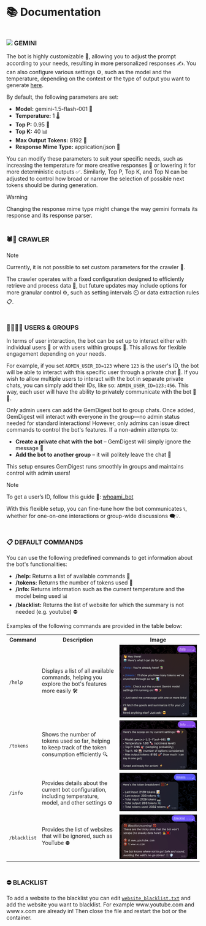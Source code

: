 <h1 id="documentation"><br/><br/>📚  Documentation</h1>
<h3 id="gemini"><br/><img src="https://uxwing.com/wp-content/themes/uxwing/download/brands-and-social-media/google-gemini-icon.png" width="20">  GEMINI</h3>
<p>
    The bot is highly customizable 🤖, allowing you to adjust the prompt according to your needs, resulting in more personalized responses ✍️. You can also configure various settings ⚙️, such as the model and the temperature, depending on the context or the type of output you want to generate <a href="../src/gemini/api_client.py#83">here</a>.
</p>
<p>
    By default, the following parameters are set:
</p>
<ul>
    <li><strong>Model:</strong> gemini-1.5-flash-001 🧠</li>
    <li><strong>Temperature:</strong> 1 🌡️</li>
    <li><strong>Top P:</strong> 0.95 🎯</li>
    <li><strong>Top K:</strong> 40 📊</li>
    <li><strong>Max Output Tokens:</strong> 8192 📄</li>
    <li><strong>Response Mime Type:</strong> application/json 📙</li>
</ul>
<p>
    You can modify these parameters to suit your specific needs, such as increasing the temperature for more creative responses 🎨 or lowering it for more deterministic outputs ✅. Similarly, Top P, Top K, and Top N can be adjusted to control how broad or narrow the selection of possible next tokens should be during generation.
</p>

> [!WARNING]
> Changing the response mime type might change the way gemini formats its response and its response parser. 

<h3 id="crawler"><br/>🕷️🤖  CRAWLER</h3>

> [!NOTE]  
> Currently, it is not possible to set custom parameters for the crawler 🚧.

<p>
    The crawler operates with a fixed configuration designed to efficiently retrieve and process data 📂, but future updates may include options for more granular control ⚙️, such as setting intervals ⏲️ or data extraction rules 📋.
</p>

<h3 id="usergroups"><br/>🧑‍🧑‍🧒‍🧒  USERS & GROUPS</h3>
<p>
    In terms of user interaction, the bot can be set up to interact either with individual users 👤 or with users within groups 👥. This allows for flexible engagement depending on your needs.
</p>
<p>
    For example, if you set <code>ADMIN_USER_ID=123</code> where <code>123</code> is the user's ID, the bot will be able to interact with this specific user through a private chat 💬. If you wish to allow multiple users to interact with the bot in separate private chats, you can simply add their IDs, like so: <code>ADMIN_USER_ID=123;456</code>. This way, each user will have the ability to privately communicate with the bot 👥💬.
</p>
<p>
    Only admin users can add the GemDigest bot to group chats. Once added, GemDigest will interact with everyone in the group—no admin status needed for standard interactions! However, only admins can issue direct commands to control the bot's features.
    If a non-admin attempts to:
    <ul>
    <li><b>Create a private chat with the bot</b> – GemDigest will simply ignore the message 🤷</li>
    <li><b>Add the bot to another group</b> – it will politely leave the chat 👋</li>
    </ul>
    This setup ensures GemDigest runs smoothly in groups and maintains control with admin users!
</p>

> [!NOTE]  
> To get a user’s ID, follow this guide 📝: [whoami_bot](https://github.com/Armaggheddon/whoami_bot)

<p>
    With this flexible setup, you can fine-tune how the bot communicates 📞, whether for one-on-one interactions or group-wide discussions 🗨️💡.
</p>

<h3 id="defaultcommands"><br/>📋 DEFAULT COMMANDS</h3>
<p>
    You can use the following predefined commands to get information about the bot's functionalities:
</p>
<ul>
    <li><strong>/help:</strong> Returns a list of available commands 📜</li>
    <li><strong>/tokens:</strong> Returns the number of tokens used 🔢</li>
    <li><strong>/info:</strong> Returns information such as the current temperature and the model being used 📊</li>
    <li><strong>/blacklist:</strong> Returns the list of website for which the summary is not needed (e.g. youtube) ⛔</li>
</ul>
<p>
    Examples of the following commands are provided in the table below:
</p>
<table>
<tr>
    <th>Command</th>
    <th>Description</th>
    <th>Image</th>
</tr>
<tr>
    <td><code>/help</code></td>
    <td>Displays a list of all available commands, helping you explore the bot's features more easily 🛠️</td>
    <td><img src="images/help.png"></td>
</tr>
<tr>
    <td><code>/tokens</code></td>
    <td>Shows the number of tokens used so far, helping to keep track of the token consumption efficiently 🔍</td>
    <td><img src="images/info.png"></td>
</tr>
<tr>
    <td><code>/info</code></td>
    <td>Provides details about the current bot configuration, including temperature, model, and other settings ⚙️</td>
    <td><img src="images/tokens.png"></td>
</tr>
<tr>
    <td><code>/blacklist</code></td>
    <td>Provides the list of websites that will be ignored, such as YouTube ⛔</td>
    <td><img src="images/blacklist.jpg"></td>
</tr>
</table>


<h3 id="blacklist"><br/>⛔  BLACKLIST</h3>
<p>
    To add a website to the blacklist you can edit <a href="../extra_configs/website_blacklist.txt"><code>website_blacklist.txt</code></a> and add the website you want to blacklist. For example www.youtube.com and www.x.com are already in! Then close the file and restart the bot or the container.
</p>